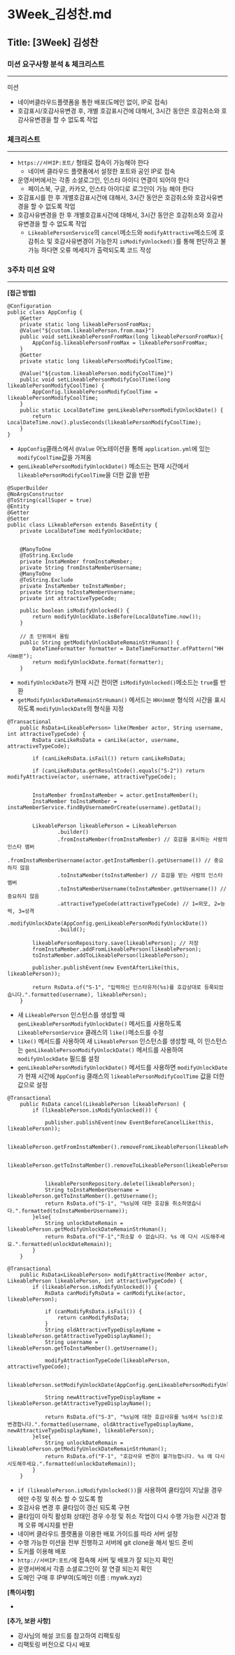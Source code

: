 # 3Week_김성찬.md

## Title: [3Week] 김성찬

### 미션 요구사항 분석 & 체크리스트

---
미션

- 네이버클라우드플랫폼을 통한 배포(도메인 없이, IP로 접속)
- 호감표시/호감사유변경 후, 개별 호감표시건에 대해서, 3시간 동안은 호감취소와 호감사유변경을 할 수 없도록 작업


### 체크리스트

---

- `https://서버IP:포트/` 형태로 접속이 가능해야 한다
  - 네이버 클라우드 플랫폼에서 설정한 포트와 공인 IP로 접속
- 운영서버에서는 각종 소셜로그인, 인스타 아이디 연결이 되어야 한다
  - 페이스북, 구글, 카카오, 인스타 아이디로 로그인이 가능 해야 한다
- 호감표시를 한 후 개별호감표시건에 대해서, 3시간 동안은 호감취소와 호감사유변경을 할 수 없도록 작업
- 호감사유변경을 한 후 개별호감표시건에 대해서, 3시간 동안은 호감취소와 호감사유변경을 할 수 없도록 작업
  - `LikeablePersonService`의 `cancel`메소드와 `modifyAttractive`메소드에 호감취소 및 호감사유변경이 가능한지 `isModifyUnlocked()`를 통해 판단하고 불가능 하다면 오류 메세지가 출력되도록 코드 작성 


### 3주차 미션 요약

---

**[접근 방법]**

```agsl
@Configuration
public class AppConfig {
    @Getter
    private static long likeablePersonFromMax;
    @Value("${custom.likeablePerson.from.max}")
    public void setLikeablePersonFromMax(long likeablePersonFromMax){
        AppConfig.likeablePersonFromMax = likeablePersonFromMax;
    }
    @Getter
    private static long likeablePersonModifyCoolTime;

    @Value("${custom.likeablePerson.modifyCoolTime}")
    public void setLikeablePersonModifyCoolTime(long likeablePersonModifyCoolTime) {
        AppConfig.likeablePersonModifyCoolTime = likeablePersonModifyCoolTime;
    }
    public static LocalDateTime genLikeablePersonModifyUnlockDate() {
        return LocalDateTime.now().plusSeconds(likeablePersonModifyCoolTime);
    }
}
```
- `AppConfig`클래스에서 `@Value` 어노테이션을 통해 `application.yml`에 있는 `modifyCoolTime`값을 가져옴
- `genLikeablePersonModifyUnlockDate()` 메소드는 현재 시간에서 `likeablePersonModifyCoolTime`을 더한 값을 반환
```agsl
@SuperBuilder
@NoArgsConstructor
@ToString(callSuper = true)
@Entity
@Getter
@Setter
public class LikeablePerson extends BaseEntity {
    private LocalDateTime modifyUnlockDate;


    @ManyToOne
    @ToString.Exclude
    private InstaMember fromInstaMember; 
    private String fromInstaMemberUsername; 
    @ManyToOne
    @ToString.Exclude
    private InstaMember toInstaMember; 
    private String toInstaMemberUsername; 
    private int attractiveTypeCode; 

    public boolean isModifyUnlocked() {
        return modifyUnlockDate.isBefore(LocalDateTime.now());
    }

    // 초 단위에서 올림
    public String getModifyUnlockDateRemainStrHuman() {
        DateTimeFormatter formatter = DateTimeFormatter.ofPattern("HH시mm분");
        return modifyUnlockDate.format(formatter);
    }
```
- `modifyUnlockDate`가 현재 시간 전이면 `isModifyUnlocked()`메소드는 `true`를 반환
- `getModifyUnlockDateRemainStrHuman()` 메서드는 `HH시mm분` 형식의 시간을 표시하도록 `modifyUnlockDate`의 형식을 지정
```agsl
@Transactional
    public RsData<LikeablePerson> like(Member actor, String username, int attractiveTypeCode) {
        RsData canLikeRsData = canLike(actor, username, attractiveTypeCode);

        if (canLikeRsData.isFail()) return canLikeRsData;

        if (canLikeRsData.getResultCode().equals("S-2")) return modifyAttractive(actor, username, attractiveTypeCode);


        InstaMember fromInstaMember = actor.getInstaMember();
        InstaMember toInstaMember = instaMemberService.findByUsernameOrCreate(username).getData();


        LikeablePerson likeablePerson = LikeablePerson
                .builder()
                .fromInstaMember(fromInstaMember) // 호감을 표시하는 사람의 인스타 멤버
                .fromInstaMemberUsername(actor.getInstaMember().getUsername()) // 중요하지 않음
                .toInstaMember(toInstaMember) // 호감을 받는 사람의 인스타 멤버
                .toInstaMemberUsername(toInstaMember.getUsername()) // 중요하지 않음
                .attractiveTypeCode(attractiveTypeCode) // 1=외모, 2=능력, 3=성격
                .modifyUnlockDate(AppConfig.genLikeablePersonModifyUnlockDate())
                .build();

        likeablePersonRepository.save(likeablePerson); // 저장
        fromInstaMember.addFromLikeablePerson(likeablePerson);
        toInstaMember.addToLikeablePerson(likeablePerson);

        publisher.publishEvent(new EventAfterLike(this, likeablePerson));

        return RsData.of("S-1", "입력하신 인스타유저(%s)를 호감상대로 등록되었습니다.".formatted(username), likeablePerson);
    }
```
- 새 `LikeablePerson` 인스턴스를 생성할 때 `genLikeablePersonModifyUnlockDate()` 메서드를 사용하도록 `LikeablePersonService` 클래스의 `like()`메소드를 수정
- `like()` 메서드를 사용하여 새 `LikeablePerson` 인스턴스를 생성할 때, 이 인스턴스는 `genLikeablePersonModifyUnlockDate()` 메서드를 사용하여 `modifyUnlockDate` 필드를 설정
- `genLikeablePersonModifyUnlockDate()` 메서드를 사용하면 `modifyUnlockDate`가 현재 시간에 `AppConfig` 클래스의 `likeablePersonModifyCoolTime` 값을 더한 값으로 설정
```agsl
@Transactional
    public RsData cancel(LikeablePerson likeablePerson) {
        if (likeablePerson.isModifyUnlocked()) {

            publisher.publishEvent(new EventBeforeCancelLike(this, likeablePerson));

            likeablePerson.getFromInstaMember().removeFromLikeablePerson(likeablePerson);

            likeablePerson.getToInstaMember().removeToLikeablePerson(likeablePerson);


            likeablePersonRepository.delete(likeablePerson);
            String toInstaMemberUsername = likeablePerson.getToInstaMember().getUsername();
            return RsData.of("S-1", "%s님에 대한 호감을 취소하였습니다.".formatted(toInstaMemberUsername));
        }else{
            String unlockDateRemain = likeablePerson.getModifyUnlockDateRemainStrHuman();
            return RsData.of("F-1","최소할 수 없습니다. %s 에 다시 시도해주세요.".formatted(unlockDateRemain));
        }
    }
```
```agsl
@Transactional
    public RsData<LikeablePerson> modifyAttractive(Member actor, LikeablePerson likeablePerson, int attractiveTypeCode) {
        if (likeablePerson.isModifyUnlocked()) {
            RsData canModifyRsData = canModifyLike(actor, likeablePerson);

            if (canModifyRsData.isFail()) {
                return canModifyRsData;
            }
            String oldAttractiveTypeDisplayName = likeablePerson.getAttractiveTypeDisplayName();
            String username = likeablePerson.getToInstaMember().getUsername();

            modifyAttractionTypeCode(likeablePerson, attractiveTypeCode);

            likeablePerson.setModifyUnlockDate(AppConfig.genLikeablePersonModifyUnlockDate());
            
            String newAttractiveTypeDisplayName = likeablePerson.getAttractiveTypeDisplayName();

            return RsData.of("S-3", "%s님에 대한 호감사유를 %s에서 %s(으)로 변경합니다.".formatted(username, oldAttractiveTypeDisplayName, newAttractiveTypeDisplayName), likeablePerson);
        }else{
            String unlockDateRemain = likeablePerson.getModifyUnlockDateRemainStrHuman();
            return RsData.of("F-1", "호감사유 변경이 불가능합니다. %s 에 다시 시도해주세요.".formatted(unlockDateRemain));
        }
    }
```
- `if (likeablePerson.isModifyUnlocked())`을 사용하여 쿨타임이 지났을 경우에만 수정 및 취소 할 수 있도록 함
- 호감사유 변경 후 쿨타임이 갱신 되도록 구현
- 쿨타임이 아직 활성화 상태인 경우 수정 및 취소 작업이 다시 수행 가능한 시간과 함께 오류 메시지를 반환
- 네이버 클라우드 플랫폼을 이용한 배포 가이드를 따라 서버 설정
- 수행 가능한 미션을 전부 진행하고 서버에 git clone을 해서 빌드 준비
- 도커를 이용해 배포
- `http://서버IP:포트/`에 접속해 서버 및 배포가 잘 되는지 확인
- 운영서버에서 각종 소셜로그인이 잘 연결 되는지 확인
- 도메인 구매 후 IP부여(도메인 이름 : mywk.xyz)



**[특이사항]**

- 



**[추가, 보완 사항]**

- 강사님의 해설 코드를 참고하여 리팩토링
- 리팩토링 버전으로 다시 배포
